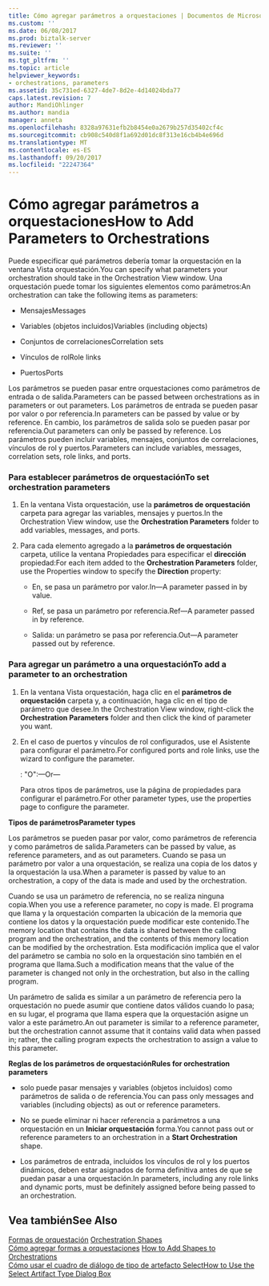 ```yaml
---
title: Cómo agregar parámetros a orquestaciones | Documentos de Microsoft
ms.custom: ''
ms.date: 06/08/2017
ms.prod: biztalk-server
ms.reviewer: ''
ms.suite: ''
ms.tgt_pltfrm: ''
ms.topic: article
helpviewer_keywords:
- orchestrations, parameters
ms.assetid: 35c731ed-6327-4de7-8d2e-4d14024bda77
caps.latest.revision: 7
author: MandiOhlinger
ms.author: mandia
manager: anneta
ms.openlocfilehash: 8328a97631efb2b8454e0a2679b257d35402cf4c
ms.sourcegitcommit: cb908c540d8f1a692d01dc8f313e16cb4b4e696d
ms.translationtype: MT
ms.contentlocale: es-ES
ms.lasthandoff: 09/20/2017
ms.locfileid: "22247364"
---
```

# <a name="how-to-add-parameters-to-orchestrations"></a><span data-ttu-id="7fe57-102">Cómo agregar parámetros a orquestaciones</span><span class="sxs-lookup"><span data-stu-id="7fe57-102">How to Add Parameters to Orchestrations</span></span>
<span data-ttu-id="7fe57-103">Puede especificar qué parámetros debería tomar la orquestación en la ventana Vista orquestación.</span><span class="sxs-lookup"><span data-stu-id="7fe57-103">You can specify what parameters your orchestration should take in the Orchestration View window.</span></span> <span data-ttu-id="7fe57-104">Una orquestación puede tomar los siguientes elementos como parámetros:</span><span class="sxs-lookup"><span data-stu-id="7fe57-104">An orchestration can take the following items as parameters:</span></span>  
  
-   <span data-ttu-id="7fe57-105">Mensajes</span><span class="sxs-lookup"><span data-stu-id="7fe57-105">Messages</span></span>  
  
-   <span data-ttu-id="7fe57-106">Variables (objetos incluidos)</span><span class="sxs-lookup"><span data-stu-id="7fe57-106">Variables (including objects)</span></span>  
  
-   <span data-ttu-id="7fe57-107">Conjuntos de correlaciones</span><span class="sxs-lookup"><span data-stu-id="7fe57-107">Correlation sets</span></span>  
  
-   <span data-ttu-id="7fe57-108">Vínculos de rol</span><span class="sxs-lookup"><span data-stu-id="7fe57-108">Role links</span></span>  
  
-   <span data-ttu-id="7fe57-109">Puertos</span><span class="sxs-lookup"><span data-stu-id="7fe57-109">Ports</span></span>  
  
 <span data-ttu-id="7fe57-110">Los parámetros se pueden pasar entre orquestaciones como parámetros de entrada o de salida.</span><span class="sxs-lookup"><span data-stu-id="7fe57-110">Parameters can be passed between orchestrations as in parameters or out parameters.</span></span> <span data-ttu-id="7fe57-111">Los parámetros de entrada se pueden pasar por valor o por referencia.</span><span class="sxs-lookup"><span data-stu-id="7fe57-111">In parameters can be passed by value or by reference.</span></span> <span data-ttu-id="7fe57-112">En cambio, los parámetros de salida solo se pueden pasar por referencia.</span><span class="sxs-lookup"><span data-stu-id="7fe57-112">Out parameters can only be passed by reference.</span></span> <span data-ttu-id="7fe57-113">Los parámetros pueden incluir variables, mensajes, conjuntos de correlaciones, vínculos de rol y puertos.</span><span class="sxs-lookup"><span data-stu-id="7fe57-113">Parameters can include variables, messages, correlation sets, role links, and ports.</span></span>  
  
### <a name="to-set-orchestration-parameters"></a><span data-ttu-id="7fe57-114">Para establecer parámetros de orquestación</span><span class="sxs-lookup"><span data-stu-id="7fe57-114">To set orchestration parameters</span></span>  
  
1.  <span data-ttu-id="7fe57-115">En la ventana Vista orquestación, use la **parámetros de orquestación** carpeta para agregar las variables, mensajes y puertos.</span><span class="sxs-lookup"><span data-stu-id="7fe57-115">In the Orchestration View window, use the **Orchestration Parameters** folder to add variables, messages, and ports.</span></span>  
  
2.  <span data-ttu-id="7fe57-116">Para cada elemento agregado a la **parámetros de orquestación** carpeta, utilice la ventana Propiedades para especificar el **dirección** propiedad:</span><span class="sxs-lookup"><span data-stu-id="7fe57-116">For each item added to the **Orchestration Parameters** folder, use the Properties window to specify the **Direction** property:</span></span>  
  
    -   <span data-ttu-id="7fe57-117">En, se pasa un parámetro por valor.</span><span class="sxs-lookup"><span data-stu-id="7fe57-117">In—A parameter passed in by value.</span></span>  
  
    -   <span data-ttu-id="7fe57-118">Ref, se pasa un parámetro por referencia.</span><span class="sxs-lookup"><span data-stu-id="7fe57-118">Ref—A parameter passed in by reference.</span></span>  
  
    -   <span data-ttu-id="7fe57-119">Salida: un parámetro se pasa por referencia.</span><span class="sxs-lookup"><span data-stu-id="7fe57-119">Out—A parameter passed out by reference.</span></span>  
  
### <a name="to-add-a-parameter-to-an-orchestration"></a><span data-ttu-id="7fe57-120">Para agregar un parámetro a una orquestación</span><span class="sxs-lookup"><span data-stu-id="7fe57-120">To add a parameter to an orchestration</span></span>  
  
1.  <span data-ttu-id="7fe57-121">En la ventana Vista orquestación, haga clic en el **parámetros de orquestación** carpeta y, a continuación, haga clic en el tipo de parámetro que desee.</span><span class="sxs-lookup"><span data-stu-id="7fe57-121">In the Orchestration View window, right-click the **Orchestration Parameters** folder and then click the kind of parameter you want.</span></span>  
  
2.  <span data-ttu-id="7fe57-122">En el caso de puertos y vínculos de rol configurados, use el Asistente para configurar el parámetro.</span><span class="sxs-lookup"><span data-stu-id="7fe57-122">For configured ports and role links, use the wizard to configure the parameter.</span></span>  
  
     <span data-ttu-id="7fe57-123">: "O":</span><span class="sxs-lookup"><span data-stu-id="7fe57-123">—Or—</span></span>  
  
     <span data-ttu-id="7fe57-124">Para otros tipos de parámetros, use la página de propiedades para configurar el parámetro.</span><span class="sxs-lookup"><span data-stu-id="7fe57-124">For other parameter types, use the properties page to configure the parameter.</span></span>  
  
 <span data-ttu-id="7fe57-125">**Tipos de parámetros**</span><span class="sxs-lookup"><span data-stu-id="7fe57-125">**Parameter types**</span></span>  
  
 <span data-ttu-id="7fe57-126">Los parámetros se pueden pasar por valor, como parámetros de referencia y como parámetros de salida.</span><span class="sxs-lookup"><span data-stu-id="7fe57-126">Parameters can be passed by value, as reference parameters, and as out parameters.</span></span> <span data-ttu-id="7fe57-127">Cuando se pasa un parámetro por valor a una orquestación, se realiza una copia de los datos y la orquestación la usa.</span><span class="sxs-lookup"><span data-stu-id="7fe57-127">When a parameter is passed by value to an orchestration, a copy of the data is made and used by the orchestration.</span></span>  
  
 <span data-ttu-id="7fe57-128">Cuando se usa un parámetro de referencia, no se realiza ninguna copia.</span><span class="sxs-lookup"><span data-stu-id="7fe57-128">When you use a reference parameter, no copy is made.</span></span> <span data-ttu-id="7fe57-129">El programa que llama y la orquestación comparten la ubicación de la memoria que contiene los datos y la orquestación puede modificar este contenido.</span><span class="sxs-lookup"><span data-stu-id="7fe57-129">The memory location that contains the data is shared between the calling program and the orchestration, and the contents of this memory location can be modified by the orchestration.</span></span> <span data-ttu-id="7fe57-130">Esta modificación implica que el valor del parámetro se cambia no solo en la orquestación sino también en el programa que llama.</span><span class="sxs-lookup"><span data-stu-id="7fe57-130">Such a modification means that the value of the parameter is changed not only in the orchestration, but also in the calling program.</span></span>  
  
 <span data-ttu-id="7fe57-131">Un parámetro de salida es similar a un parámetro de referencia pero la orquestación no puede asumir que contiene datos válidos cuando lo pasa; en su lugar, el programa que llama espera que la orquestación asigne un valor a este parámetro.</span><span class="sxs-lookup"><span data-stu-id="7fe57-131">An out parameter is similar to a reference parameter, but the orchestration cannot assume that it contains valid data when passed in; rather, the calling program expects the orchestration to assign a value to this parameter.</span></span>  
  
 <span data-ttu-id="7fe57-132">**Reglas de los parámetros de orquestación**</span><span class="sxs-lookup"><span data-stu-id="7fe57-132">**Rules for orchestration parameters**</span></span>  
  
-   <span data-ttu-id="7fe57-133">solo puede pasar mensajes y variables (objetos incluidos) como parámetros de salida o de referencia.</span><span class="sxs-lookup"><span data-stu-id="7fe57-133">You can pass only messages and variables (including objects) as out or reference parameters.</span></span>  
  
-   <span data-ttu-id="7fe57-134">No se puede eliminar ni hacer referencia a parámetros a una orquestación en un **Iniciar orquestación** forma.</span><span class="sxs-lookup"><span data-stu-id="7fe57-134">You cannot pass out or reference parameters to an orchestration in a **Start Orchestration** shape.</span></span>  
  
-   <span data-ttu-id="7fe57-135">Los parámetros de entrada, incluidos los vínculos de rol y los puertos dinámicos, deben estar asignados de forma definitiva antes de que se puedan pasar a una orquestación.</span><span class="sxs-lookup"><span data-stu-id="7fe57-135">In parameters, including any role links and dynamic ports, must be definitely assigned before being passed to an orchestration.</span></span>  
  
## <a name="see-also"></a><span data-ttu-id="7fe57-136">Vea también</span><span class="sxs-lookup"><span data-stu-id="7fe57-136">See Also</span></span>  
 <span data-ttu-id="7fe57-137">[Formas de orquestación](../core/orchestration-shapes.md) </span><span class="sxs-lookup"><span data-stu-id="7fe57-137">[Orchestration Shapes](../core/orchestration-shapes.md) </span></span>  
 <span data-ttu-id="7fe57-138">[Cómo agregar formas a orquestaciones](../core/how-to-add-shapes-to-orchestrations.md) </span><span class="sxs-lookup"><span data-stu-id="7fe57-138">[How to Add Shapes to Orchestrations](../core/how-to-add-shapes-to-orchestrations.md) </span></span>  
 [<span data-ttu-id="7fe57-139">Cómo usar el cuadro de diálogo de tipo de artefacto Select</span><span class="sxs-lookup"><span data-stu-id="7fe57-139">How to Use the Select Artifact Type Dialog Box</span></span>](../core/how-to-use-the-select-artifact-type-dialog-box.md)